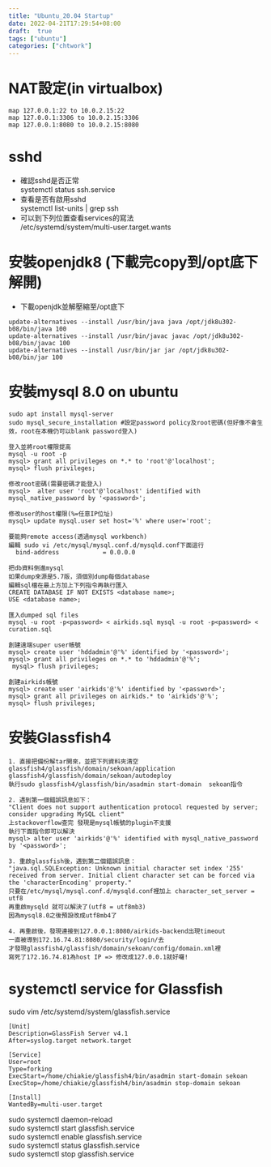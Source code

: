 ```yaml
---
title: "Ubuntu_20.04 Startup"
date: 2022-04-21T17:29:54+08:00
draft:  true
tags: ["ubuntu"]
categories: ["chtwork"]
---
```


# NAT設定(in virtualbox)
```
map 127.0.0.1:22 to 10.0.2.15:22   
map 127.0.0.1:3306 to 10.0.2.15:3306   
map 127.0.0.1:8080 to 10.0.2.15:8080
```

# sshd
* 確認sshd是否正常   
systemctl status ssh.service
* 查看是否有啟用sshd   
systemctl list-units | grep ssh
* 可以到下列位置查看services的寫法   
/etc/systemd/system/multi-user.target.wants

# 安裝openjdk8 (下載完copy到/opt底下解開)
* 下載openjdk並解壓縮至/opt底下
```
update-alternatives --install /usr/bin/java java /opt/jdk8u302-b08/bin/java 100
update-alternatives --install /usr/bin/javac javac /opt/jdk8u302-b08/bin/javac 100
update-alternatives --install /usr/bin/jar jar /opt/jdk8u302-b08/bin/jar 100 
```

# 安裝mysql 8.0 on ubuntu
```
sudo apt install mysql-server
sudo mysql_secure_installation #設定password policy及root密碼(但好像不會生效，root在本機仍可以blank password登入)

登入並將root權限提高
mysql -u root -p
mysql> grant all privileges on *.* to 'root'@'localhost';
mysql> flush privileges;

修改root密碼(需要密碼才能登入)
mysql>  alter user 'root'@'localhost' identified with mysql_native_password by '<password>';

修改user的host權限(%=任意IP位址)
mysql> update mysql.user set host='%' where user='root';

要能夠remote access(透過mysql workbench)
編輯 sudo vi /etc/mysql/mysql.conf.d/mysqld.conf下面這行
  bind-address            = 0.0.0.0

把db資料倒進mysql
如果dump來源是5.7版，須個別dump每個database
編輯sql檔在最上方加上下列指令再執行匯入
CREATE DATABASE IF NOT EXISTS <database name>;
USE <database name>;

匯入dumped sql files
mysql -u root -p<password> < airkids.sql mysql -u root -p<password> < curation.sql

創建遠端super user帳號
mysql> create user 'hddadmin'@'%' identified by '<password>'; 
mysql> grant all privileges on *.* to 'hddadmin'@'%';
 mysql> flush privileges;

創建airkids帳號
mysql> create user 'airkids'@'%' identified by '<password>'; 
mysql> grant all privileges on airkids.* to 'airkids'@'%';
mysql> flush privileges;
```

# 安裝Glassfish4
```
1. 直接把備份解tar開來，並把下列資料夾清空
glassfish4/glassfish/domain/sekoan/application
glassfish4/glassfish/domain/sekoan/autodeploy
執行sudo glassfish4/glassfish/bin/asadmin start-domain  sekoan指令

2. 遇到第一個錯誤訊息如下：
"Client does not support authentication protocol requested by server; consider upgrading MySQL client"
上stackoverflow查完 發現是mysql帳號的plugin不支援
執行下面指令即可以解決
mysql> alter user 'airkids'@'%' identified with mysql_native_password by '<password>';

3. 重啟glassfish後，遇到第二個錯誤訊息：
"java.sql.SQLException: Unknown initial character set index '255' received from server. Initial client character set can be forced via the 'characterEncoding' property."
只要在/etc/mysql/mysql.conf.d/mysqld.conf裡加上 character_set_server = utf8
再重啟mysqld 就可以解決了(utf8 = utf8mb3)
因為mysql8.0之後預設改成utf8mb4了
  
4. 再重啟後，發現連接到127.0.0.1:8080/airkids-backend出現timeout
一直被導到172.16.74.81:8080/security/login/去
才發現glassfish4/glassfish/domain/sekoan/config/domain.xml裡
寫死了172.16.74.81為host IP => 修改成127.0.0.1就好囉!
```

# systemctl service for Glassfish
sudo vim /etc/systemd/system/glassfish.service

```
[Unit]
Description=GlassFish Server v4.1
After=syslog.target network.target

[Service]
User=root
Type=forking
ExecStart=/home/chiakie/glassfish4/bin/asadmin start-domain sekoan
ExecStop=/home/chiakie/glassfish4/bin/asadmin stop-domain sekoan

[Install]
WantedBy=multi-user.target
```
sudo systemctl daemon-reload   
sudo systemctl start glassfish.service   
sudo systemctl enable glassfish.service   
sudo systemctl status glassfish.service   
sudo systemctl stop glassfish.service   

